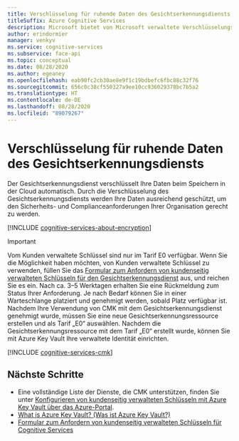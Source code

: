```yaml
---
title: Verschlüsselung für ruhende Daten des Gesichtserkennungsdiensts
titleSuffix: Azure Cognitive Services
description: Microsoft bietet von Microsoft verwaltete Verschlüsselungsschlüssel an und ermöglicht Ihnen auch die Verwaltung Ihrer Cognitive Services-Abonnements mit Ihren eigenen Schlüsseln, den so genannten kundenseitig verwalteten Schlüsseln (Customer Managed Keys, CMK). In diesem Artikel erfahren Sie mehr über die Datenverschlüsselung im Ruhezustand für die Gesichtserkennung und wie Sie CMK aktivieren und verwalten können.
author: erindormier
manager: venkyv
ms.service: cognitive-services
ms.subservice: face-api
ms.topic: conceptual
ms.date: 08/28/2020
ms.author: egeaney
ms.openlocfilehash: eab90fc2cb30ae8e9f1c19bdbefc6fbc88c32f76
ms.sourcegitcommit: 656c0c38cf550327a9ee10cc936029378bc7b5a2
ms.translationtype: HT
ms.contentlocale: de-DE
ms.lasthandoff: 08/28/2020
ms.locfileid: "89079267"
---
```

# <a name="face-service-encryption-of-data-at-rest"></a>Verschlüsselung für ruhende Daten des Gesichtserkennungsdiensts

Der Gesichtserkennungsdienst verschlüsselt Ihre Daten beim Speichern in der Cloud automatisch. Durch die Verschlüsselung des Gesichtserkennungsdiensts werden Ihre Daten ausreichend geschützt, um den Sicherheits- und Complianceanforderungen Ihrer Organisation gerecht zu werden.

[!INCLUDE [cognitive-services-about-encryption](../includes/cognitive-services-about-encryption.md)]

> [!IMPORTANT]
> Vom Kunden verwaltete Schlüssel sind nur im Tarif E0 verfügbar. Wenn Sie die Möglichkeit haben möchten, von Kunden verwaltete Schlüssel zu verwenden, füllen Sie das [Formular zum Anfordern von kundenseitig verwalteten Schlüsseln für den Gesichtserkennungsdienst](https://aka.ms/cogsvc-cmk) aus, und reichen Sie es ein. Nach ca. 3–5 Werktagen erhalten Sie eine Rückmeldung zum Status Ihrer Anforderung. Je nach Bedarf können Sie in einer Warteschlange platziert und genehmigt werden, sobald Platz verfügbar ist. Nachdem Ihre Verwendung von CMK mit dem Gesichtserkennungsdienst genehmigt wurde, müssen Sie eine neue Gesichtserkennungsressource erstellen und als Tarif „E0“ auswählen. Nachdem die Gesichtserkennungsressource mit dem Tarif „E0“ erstellt wurde, können Sie mit Azure Key Vault Ihre verwaltete Identität einrichten.

[!INCLUDE [cognitive-services-cmk](../includes/configure-customer-managed-keys.md)]

## <a name="next-steps"></a>Nächste Schritte

* Eine vollständige Liste der Dienste, die CMK unterstützen, finden Sie unter [Konfigurieren von kundenseitig verwalteten Schlüsseln mit Azure Key Vault über das Azure-Portal](../encryption/cognitive-services-encryption-keys-portal.md).
* [What is Azure Key Vault? (Was ist Azure Key Vault?)](https://docs.microsoft.com/azure/key-vault/key-vault-overview)
* [Formular zum Anfordern von kundenseitig verwalteten Schlüsseln für Cognitive Services](https://aka.ms/cogsvc-cmk)
